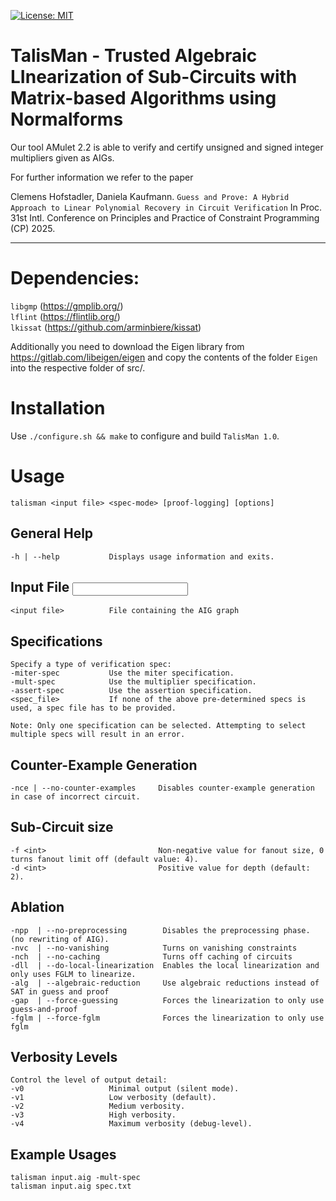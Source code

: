   [![License: MIT](https://img.shields.io/badge/License-MIT-yellow.svg)](https://opensource.org/licenses/MIT)

TalisMan - Trusted Algebraic LInearization of Sub-Circuits with Matrix-based Algorithms using Normalforms
================================================================================

Our tool AMulet 2.2 is able to verify and certify unsigned and signed 
integer multipliers given as AIGs.

For further information we refer to the paper

Clemens Hofstadler, Daniela Kaufmann. 
`Guess and Prove: A Hybrid Approach to Linear Polynomial Recovery in Circuit Verification`
In Proc. 31st Intl. Conference on Principles and Practice of Constraint Programming (CP) 2025.


  
----------------------------------------------------------------  
  
# Dependencies:  
`libgmp` (https://gmplib.org/)  
              `lflint` (https://flintlib.org/)  
              `lkissat` (https://github.com/arminbiere/kissat)  

Additionally you need to download the Eigen library from https://gitlab.com/libeigen/eigen and copy the contents of the folder `Eigen` into the respective folder of src/.

# Installation 

Use `./configure.sh && make` to configure and build `TalisMan 1.0`.


# Usage 
    talisman <input file> <spec-mode> [proof-logging] [options] 

 General Help
 ------------
    -h | --help           Displays usage information and exits.


Input File <input file>
--------------
    <input file>          File containing the AIG graph

Specifications <spec-mode>
--------------
    Specify a type of verification spec:
    -miter-spec           Use the miter specification.
    -mult-spec            Use the multiplier specification.
    -assert-spec          Use the assertion specification.
    <spec_file>           If none of the above pre-determined specs is used, a spec file has to be provided.

    Note: Only one specification can be selected. Attempting to select multiple specs will result in an error.


Counter-Example Generation
--------------------------
    -nce | --no-counter-examples     Disables counter-example generation in case of incorrect circuit.

Sub-Circuit size
--------------------------
    -f <int>                         Non-negative value for fanout size, 0 turns fanout limit off (default value: 4).
    -d <int>                         Positive value for depth (default: 2).

Ablation
--------------------------
    -npp  | --no-preprocessing        Disables the preprocessing phase. (no rewriting of AIG).
    -nvc  | --no-vanishing            Turns on vanishing constraints 
    -nch  | --no-caching              Turns off caching of circuits 
    -dll  | --do-local-linearization  Enables the local linearization and only uses FGLM to linearize.
    -alg  | --algebraic-reduction     Use algebraic reductions instead of SAT in guess and proof
    -gap  | --force-guessing          Forces the linearization to only use guess-and-proof
    -fglm | --force-fglm              Forces the linearization to only use fglm


Verbosity Levels
----------------
    Control the level of output detail:
    -v0                   Minimal output (silent mode).
    -v1                   Low verbosity (default).
    -v2                   Medium verbosity.
    -v3                   High verbosity.
    -v4                   Maximum verbosity (debug-level).

Example Usages
-------------
    talisman input.aig -mult-spec
    talisman input.aig spec.txt
